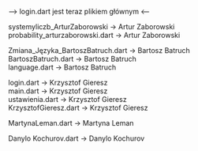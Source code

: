 -->   login.dart jest teraz plikiem głównym   <--

systemyliczb_ArturZaborowski -> Artur Zaborowski </br>
probability_arturzaborowski.dart -> Artur Zaborowski </br>

   
Zmiana_Języka_BartoszBatruch.dart -> Bartosz Batruch </br>
BartoszBatruch.dart -> Bartosz Batruch </br>
language.dart -> Bartosz Batruch </br>


login.dart -> Krzysztof Gieresz </br>
main.dart -> Krzysztof Gieresz </br>
ustawienia.dart -> Krzysztof Gieresz </br>
KrzysztofGieresz.dart -> Krzysztof Gieresz </br>


MartynaLeman.dart -> Martyna Leman </br>


Danylo Kochurov.dart -> Danylo Kochurov </br>

